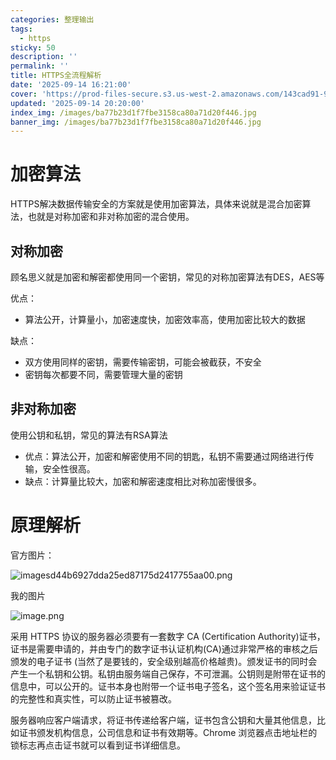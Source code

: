 ```yaml
---
categories: 整理输出
tags:
  - https
sticky: 50
description: ''
permalink: ''
title: HTTPS全流程解析
date: '2025-09-14 16:21:00'
cover: 'https://prod-files-secure.s3.us-west-2.amazonaws.com/143cad91-961b-48b0-82dc-78fbb6eb5abe/8138b291-dced-4d31-8bce-83cbc5e067af/wallhaven-3ldkoy.jpg?X-Amz-Algorithm=AWS4-HMAC-SHA256&X-Amz-Content-Sha256=UNSIGNED-PAYLOAD&X-Amz-Credential=ASIAZI2LB4664VVG7IZ4%2F20250919%2Fus-west-2%2Fs3%2Faws4_request&X-Amz-Date=20250919T150052Z&X-Amz-Expires=3600&X-Amz-Security-Token=IQoJb3JpZ2luX2VjEFsaCXVzLXdlc3QtMiJHMEUCIHrV6zfO1fruR8Dc0yskLzEOCARPDbDeoIZ83GFK2DcMAiEAq88S4gsZdY3Bxn1uM5rpXedXSWNXlO27fT6B%2FWKrPmoqiAQI1P%2F%2F%2F%2F%2F%2F%2F%2F%2F%2FARAAGgw2Mzc0MjMxODM4MDUiDHibS7pCAv%2F3pHjJYCrcA0fceBNHDhu6hNO4tDIBykgzRONExPcxlJ38fHI2TLSRvKmUiId8VyyciNVPPI9GDm%2Fw4B6F7vl%2F0Enh2P2qlJnKURzCyAjF51ptD0Dt%2F4NO%2BT4ymQC2PUyD6ii0ZjQeD4RVn3trtZuyPs143r5jYpnmIZSFBUZIH94YS9ZJDCjvGLpwTEzGbCl5OMnwsebDeu7OheDD9l%2FILajZPlfDORSNPSDRaxkSpxEabOz8lnRRT0o3QegeEnI3z2gmY9ccJ6Fm6gyJ9Xc%2F4neIEt5aWh2VSVIK1XBKZ46I27lKjkay7X6fuiml5H5r%2B5R6fZ0ACBrFdn%2FhrRo5YoKEuubC%2Bbjqrzgk4Xam5jB38A0%2FqWZxX%2Ff6nmjq1mbqPW1XQQ38SaaqapOL9nEKhTGV6kQrHHwRzORaRe6QtONfPW7LjUSsXWE5mTbKHcdeMaCTfEYbNf8%2F4AwAAO1UusvYw0zaVNl17B6FI%2B4xDsIfQno9R2S2xSGzCFPTwY9GrnveBWegCaiOxb56V1q80wa8U%2BL86nLKeX5j751UZAuJ6cR%2B883ofPu8LoCec5Qj5qTT4HJNZGIgqrKbNlnKuZ%2BDWJiASCuP%2FiB45qOXIbWQrkt23x3y7VdpGVL1i8pemzISMNzetMYGOqUB%2FrAi%2B043It%2Fp14e2CEj2YjU%2BfaTeaXEl%2BTid6RKJsVIktYhIEHulT%2F3bht76VSiEmWRGlZHw4ePOsElDG6Ezj4KbqtnCRMtaC0E09%2Bc47MoGUbBsHXbiDckdn3Mh86Gwg4wgOvrysxD7dD4WvCyBk5C6dyZserurzxFJxZpHPRCZqybU4cq6hicTjwzn9ygwYuF2oGjp9pLK3Z2Jh7CTL2qGZyEh&X-Amz-Signature=911ff327c1d7d7cb4db96ba69a01c3701787327c16fd1a9b553eaa282b8daaf1&X-Amz-SignedHeaders=host&x-amz-checksum-mode=ENABLED&x-id=GetObject'
updated: '2025-09-14 20:20:00'
index_img: /images/ba77b23d1f7fbe3158ca80a71d20f446.jpg
banner_img: /images/ba77b23d1f7fbe3158ca80a71d20f446.jpg
---
```


# 加密算法


HTTPS解决数据传输安全的方案就是使用加密算法，具体来说就是混合加密算法，也就是对称加密和非对称加密的混合使用。


## 对称加密


顾名思义就是加密和解密都使用同一个密钥，常见的对称加密算法有DES，AES等


优点：

- 算法公开，计算量小，加密速度快，加密效率高，使用加密比较大的数据

缺点：

- 双方使用同样的密钥，需要传输密钥，可能会被截获，不安全
- 密钥每次都要不同，需要管理大量的密钥

## 非对称加密


使用公钥和私钥，常见的算法有RSA算法

- 优点：算法公开，加密和解密使用不同的钥匙，私钥不需要通过网络进行传输，安全性很高。
- 缺点：计算量比较大，加密和解密速度相比对称加密慢很多。

# 原理解析


官方图片：


![imagesd44b6927dda25ed87175d2417755aa00.png](/images/3dc3885631aadf23c5728c49bb5df3c4.png)


我的图片


![image.png](/images/7dac926f4b3925358a887a46c786b703.png)


采用 HTTPS 协议的服务器必须要有一套数字 CA (Certification Authority)证书，证书是需要申请的，并由专门的数字证书认证机构(CA)通过非常严格的审核之后颁发的电子证书 (当然了是要钱的，安全级别越高价格越贵)。颁发证书的同时会产生一个私钥和公钥。私钥由服务端自己保存，不可泄漏。公钥则是附带在证书的信息中，可以公开的。证书本身也附带一个证书电子签名，这个签名用来验证证书的完整性和真实性，可以防止证书被篡改。


服务器响应客户端请求，将证书传递给客户端，证书包含公钥和大量其他信息，比如证书颁发机构信息，公司信息和证书有效期等。Chrome 浏览器点击地址栏的锁标志再点击证书就可以看到证书详细信息。

